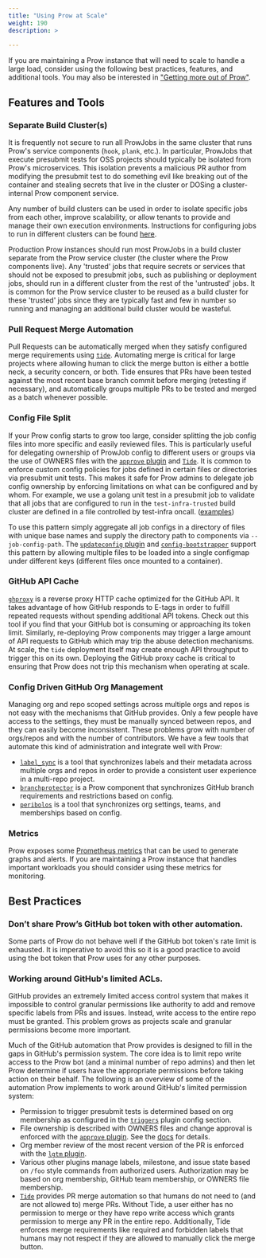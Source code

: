 ```yaml
---
title: "Using Prow at Scale"
weight: 190
description: >
  
---
```


If you are maintaining a Prow instance that will need to scale to handle a large
load, consider using the following best practices, features, and additional tools.
You may also be interested in ["Getting more out of Prow"](/docs/more-prow/).

## Features and Tools

### Separate Build Cluster(s)

It is frequently not secure to run all ProwJobs in the same cluster that runs
Prow's service components (`hook`, `plank`, etc.). In particular, ProwJobs that
execute presubmit tests for OSS projects should typically be isolated from
Prow's microservices. This isolation prevents a malicious PR author from
modifying the presubmit test to do something evil like breaking out of the
container and stealing secrets that live in the cluster or DOSing a
cluster-internal Prow component service.

Any number of build clusters can be used in order to isolate specific jobs from
each other, improve scalability, or allow tenants to provide and manage their
own execution environments. Instructions for configuring jobs to run in
different clusters can be found
[here](/docs/getting-started-deploy/#run-test-pods-in-different-clusters).

Production Prow instances should run most ProwJobs in a build cluster separate
from the Prow service cluster (the cluster where the Prow components live). Any
'trusted' jobs that require secrets or services that should not be exposed to
presubmit jobs, such as publishing or deployment jobs, should run in a different
cluster from the rest of the 'untrusted' jobs.
It is common for the Prow service cluster to be reused as a build cluster for
these 'trusted' jobs since they are typically fast and few in number so running
and managing an additional build cluster would be wasteful.

### Pull Request Merge Automation

Pull Requests can be automatically merged when they satisfy configured merge
requirements using [`tide`](/docs/components/core/tide/). Automating merge is critical for
large projects where allowing human to click the merge button is either a bottle
neck, a security concern, or both. Tide ensures that PRs have been tested
against the most recent base branch commit before merging (retesting if
necessary), and automatically groups multiple PRs to be tested and merged as a
batch whenever possible.

### Config File Split

If your Prow config starts to grow too large, consider splitting the job config
files into more specific and easily reviewed files. This is particularly useful
for delegating ownership of ProwJob config to different users or groups via the
use of OWNERS files with the [`approve` plugin](/docs/components/plugins/approve/) and
[`Tide`](/docs/components/core/tide/). It is common to enforce custom config policies for
jobs defined in certain files or directories via presubmit unit tests. This
makes it safe for Prow admins to delegate job config ownership by enforcing
limitations on what can be configured and by whom. For example, we use a golang
unit test in a presubmit job to validate that all jobs that are configured to
run in the `test-infra-trusted` build cluster are defined in a file controlled
by test-infra oncall.
([examples](https://github.com/kubernetes/test-infra/tree/5c388ffe5e45f44ac4b46a0d25e941d7fe22b126/config/tests/jobs))

To use this pattern simply aggregate all job configs in a directory of files
with unique base names and supply the directory path to components via
`--job-config-path`. The [`updateconfig` plugin](/docs/components/plugins/updateconfig/) and
[`config-bootstrapper`](/docs/components/cli-tools/config-bootstrapper/) support this pattern by
allowing multiple files to be loaded into a single configmap under different
keys (different files once mounted to a container).

### GitHub API Cache

[`ghproxy`](https://github.com/kubernetes-sigs/prow/tree/main/ghproxy/) is a reverse proxy HTTP cache optimized for the GitHub API.
It takes advantage of how GitHub responds to E-tags in order to fulfill repeated
requests without spending additional API tokens. Check out this tool if you find
that your GitHub bot is consuming or approaching its token limit. Similarly,
re-deploying Prow components may trigger a large amount of API requests to GitHub
which may trip the abuse detection mechanisms. At scale, the `tide` deployment
itself may create enough API throughput to trigger this on its own. Deploying the
GitHub proxy cache is critical to ensuring that Prow does not trip this mechanism
when operating at scale.

### Config Driven GitHub Org Management

Managing org and repo scoped settings across multiple orgs and repos is not easy
with the mechanisms that GitHub provides. Only a few people have access to the
settings, they must be manually synced between repos, and they can easily become
inconsistent. These problems grow with number of orgs/repos and with the number
of contributors.
We have a few tools that automate this kind of administration and integrate well
with Prow:
- [`label_sync`](https://github.com/kubernetes/test-infra/tree/master/label_sync/) is a tool that synchronizes labels and their
metadata across multiple orgs and repos in order to provide a consistent user
experience in a multi-repo project.
- [`branchprotector`](/docs/components/optional/branchprotector/) is a Prow component that
synchronizes GitHub branch requirements and restrictions based on config.
- [`peribolos`](/docs/components/cli-tools/peribolos/) is a tool that synchronizes org settings,
teams, and memberships based on config.

### Metrics

Prow exposes some [Prometheus metrics](/docs/metrics/) that can be used to generate graphs and
alerts. If you are maintaining a Prow instance that handles important workloads
you should consider using these metrics for monitoring.

## Best Practices

### Don’t share Prow’s GitHub bot token with other automation.

Some parts of Prow do not behave well if the GitHub bot token's rate limit is
exhausted. It is imperative to avoid this so it is a good practice to avoid
using the bot token that Prow uses for any other purposes.

### Working around GitHub's limited ACLs.

GitHub provides an extremely limited access control system that makes it
impossible to control granular permissions like authority to add and remove
specific labels from PRs and issues. Instead, write access to the entire
repo must be granted. This problem grows as projects scale and granular
permissions become more important.

Much of the GitHub automation that Prow provides is designed to fill in the gaps
in GitHub's permission system. The core idea is to limit repo write access to
the Prow bot (and a minimal number of repo admins) and then let Prow determine
if users have the appropriate permissions before taking action on their behalf.
The following is an overview of some of the automation Prow implements to work
around GitHub's limited permission system:
  - Permission to trigger presubmit tests is determined based on org membership
  as configured in the [`triggers`](https://github.com/kubernetes/test-infra/blob/526195d3e22cb90d784c1e4db1c43041a006c848/prow/plugins/plugins.go#L180) plugin config section.
  - File ownership is described with OWNERS files and change approval is
  enforced with the [`approve` plugin](/docs/components/plugins/approve/). See the [docs](/docs/components/plugins/approve/approvers/) for details.
  - Org member review of the most recent version of the PR is enforced with the
  [`lgtm` plugin](/docs/components/plugins/lgtm/).
  - Various other plugins manage labels, milestone, and issue state based on 
  `/foo` style commands from authorized users. Authorization may be based on
  org membership, GitHub team membership, or OWNERS file membership.
  - [`Tide`](/docs/components/core/tide/) provides PR merge automation so that humans do not need to (and are not
  allowed to) merge PRs. Without Tide, a user either has no permission to
  merge or they have repo write access which grants permission to merge any PR
  in the entire repo. Additionally, Tide enforces merge requirements like
  required and forbidden labels that humans may not respect if they are allowed
  to manually click the merge button.
